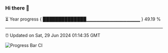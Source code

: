 ### Hi there 👋

⏳ Year progress { ██████████████▁▁▁▁▁▁▁▁▁▁▁▁▁▁▁▁ } 49.19 %

---

⏰ Updated on Sat, 29 Jun 2024 01:14:35 GMT

![Progress Bar CI](https://github.com/liununu/liununu/workflows/Progress%20Bar%20CI/badge.svg)
